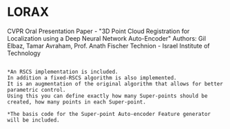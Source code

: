 # LORAX
CVPR Oral Presentation Paper - "3D Point Cloud Registration for Localization using a Deep Neural Network Auto-Encoder" 
Authors: Gil Elbaz, Tamar Avraham, Prof. Anath Fischer
Technion - Israel Institute of Technology
~~~~~~~~~~~~~~~~~~~~~~~~~~~~~~~~~~~

*An RSCS implementation is included.
In addition a fixed-RSCS algorithm is also implemented. 
It is an augmentation of the original algorithm that allows for better parametric control. 
Using this you can define exactly how many Super-points should be created, how many points in each Super-point.

*The basis code for the Super-point Auto-encoder Feature generator will be included.
